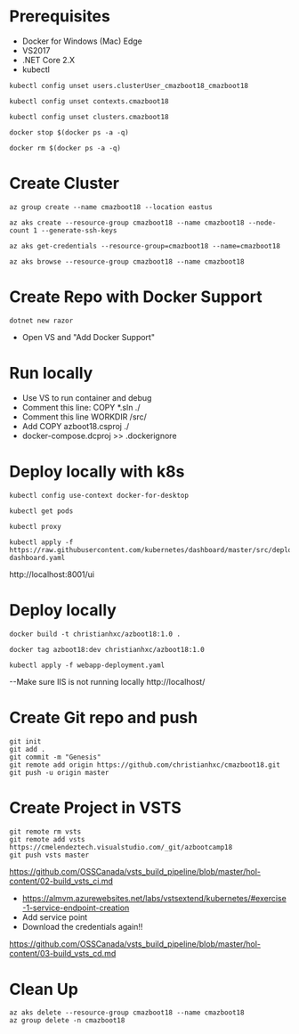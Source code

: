 # Prerequisites
- Docker for Windows (Mac) Edge
- VS2017
- .NET Core 2.X
- kubectl

```
kubectl config unset users.clusterUser_cmazboot18_cmazboot18
```
```
kubectl config unset contexts.cmazboot18
```
```
kubectl config unset clusters.cmazboot18
```

```
docker stop $(docker ps -a -q)
```
```
docker rm $(docker ps -a -q)
```

# Create Cluster
```
az group create --name cmazboot18 --location eastus
```
```
az aks create --resource-group cmazboot18 --name cmazboot18 --node-count 1 --generate-ssh-keys
```
```
az aks get-credentials --resource-group=cmazboot18 --name=cmazboot18
```
```
az aks browse --resource-group cmazboot18 --name cmazboot18
```

# Create Repo with Docker Support
```
dotnet new razor
```
- Open VS and "Add Docker Support"

# Run locally
- Use VS to run container and debug
- Comment this line: COPY *.sln ./
- Comment this line WORKDIR /src/
- Add COPY azboot18.csproj ./
- docker-compose.dcproj >> .dockerignore

# Deploy locally with k8s
```
kubectl config use-context docker-for-desktop
```
```
kubectl get pods
```
```
kubectl proxy
```
```
kubectl apply -f https://raw.githubusercontent.com/kubernetes/dashboard/master/src/deploy/recommended/kubernetes-dashboard.yaml
```

http://localhost:8001/ui

# Deploy locally
```
docker build -t christianhxc/azboot18:1.0 .
```
```
docker tag azboot18:dev christianhxc/azboot18:1.0
```
```
kubectl apply -f webapp-deployment.yaml
```

--Make sure IIS is not running locally
http://localhost/ 

# Create Git repo and push
```
git init
git add .
git commit -m "Genesis"
git remote add origin https://github.com/christianhxc/cmazboot18.git
git push -u origin master
```

# Create Project in VSTS
```
git remote rm vsts
git remote add vsts https://cmelendeztech.visualstudio.com/_git/azbootcamp18
git push vsts master
```

https://github.com/OSSCanada/vsts_build_pipeline/blob/master/hol-content/02-build_vsts_ci.md

- https://almvm.azurewebsites.net/labs/vstsextend/kubernetes/#exercise-1-service-endpoint-creation
- Add service point
- Download the credentials again!!

https://github.com/OSSCanada/vsts_build_pipeline/blob/master/hol-content/03-build_vsts_cd.md

# Clean Up
```
az aks delete --resource-group cmazboot18 --name cmazboot18
az group delete -n cmazboot18
```
